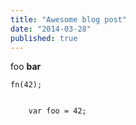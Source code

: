 ```yaml
---
title: "Awesome blog post"
date: "2014-03-28"
published: true
---
```


foo **bar**

```
fn(42);
```

<code>
    var foo = 42;
</code>
